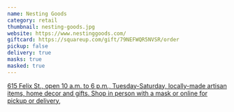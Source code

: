 ```yaml
---
name: Nesting Goods
category: retail
thumbnail: nesting-goods.jpg
website: https://www.nestinggoods.com/
giftcard: https://squareup.com/gift/79NEFWQR5NVSR/order
pickup: false
delivery: true
masks: true
masked: true
---
```

[615 Felix St., open 10 a.m. to 6 p.m., Tuesday-Saturday, locally-made artisan items, home decor and gifts. Shop in person with a mask or online for pickup or delivery,](https://www.nestinggoods.com/)